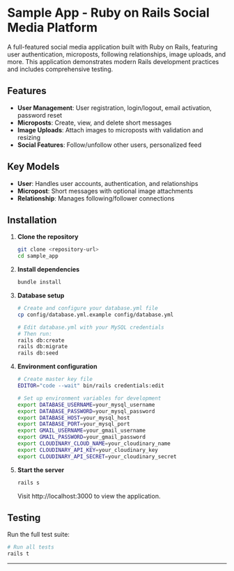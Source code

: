 # Sample App - Ruby on Rails Social Media Platform

A full-featured social media application built with Ruby on Rails, featuring user authentication, microposts, following relationships, image uploads, and more. This application demonstrates modern Rails development practices and includes comprehensive testing.

## Features

- **User Management**: User registration, login/logout, email activation, password reset
- **Microposts**: Create, view, and delete short messages
- **Image Uploads**: Attach images to microposts with validation and resizing
- **Social Features**: Follow/unfollow other users, personalized feed

## Key Models

- **User**: Handles user accounts, authentication, and relationships
- **Micropost**: Short messages with optional image attachments
- **Relationship**: Manages following/follower connections

## Installation

1. **Clone the repository**
   ```bash
   git clone <repository-url>
   cd sample_app
   ```

2. **Install dependencies**
   ```bash
   bundle install
   ```

3. **Database setup**
   ```bash
   # Create and configure your database.yml file
   cp config/database.yml.example config/database.yml

   # Edit database.yml with your MySQL credentials
   # Then run:
   rails db:create
   rails db:migrate
   rails db:seed
   ```

4. **Environment configuration**
   ```bash
   # Create master key file
   EDITOR="code --wait" bin/rails credentials:edit

   # Set up environment variables for development
   export DATABASE_USERNAME=your_mysql_username
   export DATABASE_PASSWORD=your_mysql_password
   export DATABASE_HOST=your_mysql_host
   export DATABASE_PORT=your_mysql_port
   export GMAIL_USERNAME=your_gmail_username
   export GMAIL_PASSWORD=your_gmail_password
   export CLOUDINARY_CLOUD_NAME=your_cloudinary_name
   export CLOUDINARY_API_KEY=your_cloudinary_key
   export CLOUDINARY_API_SECRET=your_cloudinary_secret
   ```

5. **Start the server**
   ```bash
   rails s
   ```

   Visit http://localhost:3000 to view the application.

## Testing

Run the full test suite:

```bash
# Run all tests
rails t
```
---
